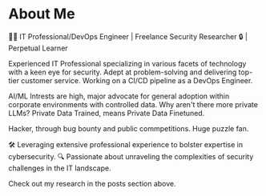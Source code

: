 # About Me

👨‍💼 IT Professional/DevOps Engineer | Freelance Security Researcher 🔒 | Perpetual Learner 

Experienced IT Professional specializing in various facets of technology with a keen eye for security. Adept at problem-solving and delivering top-tier customer service. Working on a CI/CD pipeline as a DevOps Engineer.

AI/ML Intrests are high, major advocate for general adoption within corporate environments with controlled data. Why aren't there more private LLMs? Private Data Trained, means Private Data Finetuned. 

Hacker, through bug bounty and public commpetitions. Huge puzzle fan. 

🛠️ Leveraging extensive professional experience to bolster expertise in cybersecurity.
🔍 Passionate about unraveling the complexities of security challenges in the IT landscape.

Check out my research in the posts section above.
